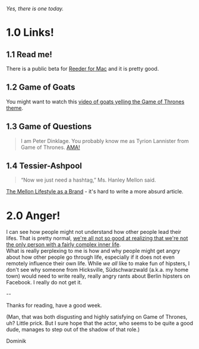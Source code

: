 *Yes, there is one today.*
# 1.0 Links!
## 1.1 Read me!
There is a public beta for [Reeder for Mac](http://reederapp.com/mac/) and it is pretty good.
## 1.2 Game of Goats
You might want to watch this [video of goats yelling the Game of Thrones theme](http://youtu.be/X6tKZ-cg4RI).
## 1.3 Game of Questions
> I am Peter Dinklage. You probably know me as Tyrion Lannister from Game of Thrones. [AMA!](http://www.reddit.com/r/IAmA/comments/22sber/i_am_peter_dinklage_you_probably_know_me_as/)

## 1.4 Tessier-Ashpool

> “Now we just need a hashtag,” Ms. Hanley Mellon said.

[The Mellon Lifestyle as a Brand](http://mobile.nytimes.com/2014/04/13/fashion/hanley-mellon-clothing-line-fashion.html?_r=0&referrer=) - it's hard to write a more absurd article.

# 2.0 Anger!

I can see how people might not understand how other people lead their lifes. That is pretty normal, [we're all not so good at realizing that we're not the only person with a fairly complex inner life](http://blog.timoni.org/post/82537418299/we-dont-give-other-people-credit-for-the-same).  
What is really perplexing to me is how and why people might get angry about how other people go through life, especially if it does not even remotely influence their own life. While *we all* like to make fun of hipsters, I don't see why someone from Hicksville, Südschwarzwald (a.k.a. my home town) would need to write really, really angry rants about Berlin hipsters on Facebook. I really do not get it.

--  

Thanks for reading, have a good week.

(Man, that was both disgusting and highly satisfying on Game of Thrones, uh? Little prick. But I sure hope that the actor, who seems to be quite a good dude, manages to step out of the shadow of that role.)

Dominik